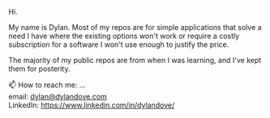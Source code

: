 Hi.

My name is Dylan.  Most of my repos are for simple applications that solve a need I have where the existing options won't work or require a costly subscription for a software I won't use enough to justify the price.

The majority of my public repos are from when I was learning, and I've kept them for posterity.

📫 How to reach me: ...<br/>
email:  dylan@dylandove.com <br/> LinkedIn:  https://www.linkedin.com/in/dylandove/
<!--
**dylanjdove/dylanjdove** is a ✨ _special_ ✨ repository because its `README.md` (this file) appears on your GitHub profile.

Here are some ideas to get you started:

- 🔭 I’m currently working on ...
- 🌱 I’m currently learning ...
- 👯 I’m looking to collaborate on ...
- 🤔 I’m looking for help with ...
- 💬 Ask me about ...
- 📫 How to reach me: ...
- 😄 Pronouns: ...
- ⚡ Fun fact: ...
-->
